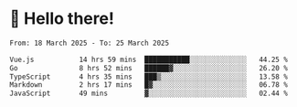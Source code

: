 # 👋 Hello there!

<!--START_SECTION:waka-->

```txt
From: 18 March 2025 - To: 25 March 2025

Vue.js           14 hrs 59 mins  ███████████░░░░░░░░░░░░░░   44.25 %
Go               8 hrs 52 mins   ██████▓░░░░░░░░░░░░░░░░░░   26.20 %
TypeScript       4 hrs 35 mins   ███▒░░░░░░░░░░░░░░░░░░░░░   13.58 %
Markdown         2 hrs 17 mins   █▓░░░░░░░░░░░░░░░░░░░░░░░   06.78 %
JavaScript       49 mins         ▓░░░░░░░░░░░░░░░░░░░░░░░░   02.44 %
```

<!--END_SECTION:waka-->
